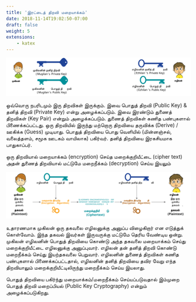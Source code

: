 ```yaml
---
title: 'இரட்டைத் திறவி மறையாக்கம்'
date: 2018-11-14T19:02:50-07:00
draft: false
weight: 5
extensions:
    - katex
---
```


![இரட்டைத் திறவி மறையாக்கம்](/images/asymmetric-key-ta-1.svg "இரட்டைத் திறவி மறையாக்கம்")

ஒவ்வொரு நபரிடமும் இரு திறவிகள் இருக்கும். இவை பொதுத் திறவி (Public Key) & தனித் திறவி (Private Key) என்று அழைக்கப்படும். இவை இரண்டும் துணைத் திறவிகள் (Key Pair) என்றும் அழைக்கப்படும். துணைத் திறவிகள் கணித பண்புகளால் பிணைக்கப்பட்டது. ஒரு திறவியில் இருந்து மற்றொரு திறவியை தருவிக்க (Derive) / ஊகிக்க (Guess) முடியாது. பொதுத் திறவியை பொது வெளியில் (மின்னஞ்சல், வலைத்தளம், சமூக ஊடகம் வாயிலாக) பகிர்வர். தனித் திறவியை இரகசியமாக பாதுகாப்பர்.


ஒரு திறவியால் மறையாக்கம் (encryption) செய்த மறைக்குறியீட்டை (cipher text) அதன் துணைத் திறவியால் மட்டுமே மறைநீக்கம் (decryption) செய்ய இயலும்

![இரட்டைத் திறவி மறையாக்கம்](/images/asymmetric-key-ta-2.svg "இரட்டைத் திறவி மறையாக்கம்")

உதாரணமாக முகிலன் ஒரு தகவலை எழிலனுக்கு அனுப்ப விழைகிறார் என எடுத்துக் கொள்வோம். இந்த தகவல் இவர்கள் இருவருக்கு மட்டுமே தெரிய வேண்டிய ஒன்று. முகிலன் எழிலனின் பொதுத் திறவியை கொண்டு அந்த தகவலை மறையாக்கம் செய்து மறைக்குறியீட்டை எழிலனுக்கு அனுப்புவார். எழிலன் தன் தனித் திறவி கொண்டு மறைநீக்கம் செய்து இயற்தகவலை பெறுவார். எழிலனின் துணைத் திறவிகள் கணித பண்புகளால் பிணைக்கப்பட்டதால், எழிலனின் தனித் திறவியை தவிர வேறு எந்த திறவியாலும் மறைக்குறியீட்டிலிருந்து மறைநீக்கம் செய்ய இயலாது.


பொதுத் திறவியை பகிர்ந்து மறையாக்கம்/மறைநீக்கம் செய்யப்படுவதால் இம்முறை பொதுத் திறவி மறைப்பியல் (Public Key Cryptography) என்றும் அழைக்கப்படுகிறது.